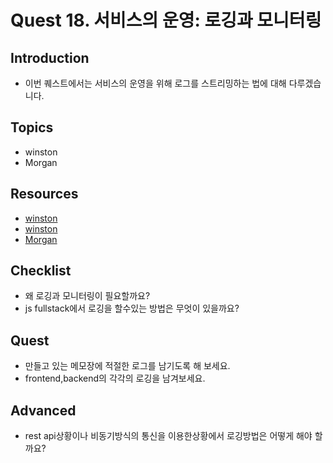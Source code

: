 # Quest 18. 서비스의 운영: 로깅과 모니터링

## Introduction
* 이번 퀘스트에서는 서비스의 운영을 위해 로그를 스트리밍하는 법에 대해 다루겠습니다.

## Topics
* winston
* Morgan

## Resources
* [winston](https://github.com/winstonjs/winston)
* [winston](https://xively.tistory.com/21)
* [Morgan](https://www.npmjs.com/package/morgan)

## Checklist
* 왜 로깅과 모니터링이 필요할까요?
* js fullstack에서 로깅을 할수있는 방법은 무엇이 있을까요?

## Quest
* 만들고 있는 메모장에 적절한 로그를 남기도록 해 보세요.
* frontend,backend의 각각의 로깅을 남겨보세요.

## Advanced
* rest api상황이나 비동기방식의 통신을 이용한상황에서 로깅방법은 어떻게 해야 할까요?
